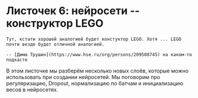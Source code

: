 # Листочек 6: нейросети -- конструктор LEGO

```{epigraph}
Тут, кстати хорошей аналогией будет констуктор LEGO. Хотя ... LEGO почти везде будет отличной аналогией. 

-- [Дима Трушин](https://www.hse.ru/org/persons/209508745) на каком-то подкасте
```

В этом листочке мы разберём несколько новых слоёв, которые можно использовать при создании нейросетей. Мы поговорим про регуляризацию, Dropout, нормализацию по батчам и инициализацию весов в нейросетях.

